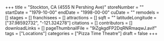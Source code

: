+++
title = "Stockton, CA (4555 N Pershing Ave)"
storeNumber = ""
startDate = "1979-10-00"
endDate = "1998-00-00"
cuDate = ""
remodels = []
stages = []
franchisees = []
attractions = []
sqft = ""
latitudeLongitude = ["37.98592732", "-121.324278"]
citations = []
contributors = []
downloadLinks = []
pageThumbnailFile = "9iZgkgdFP2DqRNRmaqwJ.avif"
tags = ["Locations"]
categories = ["Pizza Time Theatre"]
draft = false
+++
